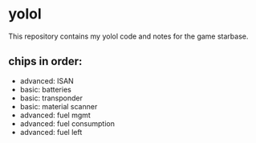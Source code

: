 # yolol

This repository contains my yolol code and notes for the game starbase.


## chips in order:
* advanced: ISAN
* basic: batteries
* basic: transponder
* basic: material scanner
* advanced: fuel mgmt
* advanced: fuel consumption
* advanced: fuel left